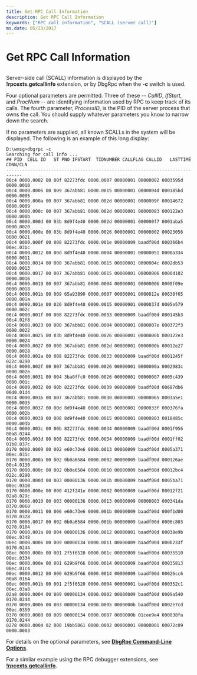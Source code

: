 ```yaml
---
title: Get RPC Call Information
description: Get RPC Call Information
keywords: ["RPC call information", "SCALL (server call)"]
ms.date: 05/23/2017
---
```


# Get RPC Call Information


## <span id="ddk_get_rpc_call_information_dbg"></span><span id="DDK_GET_RPC_CALL_INFORMATION_DBG"></span>


Server-side call (SCALL) information is displayed by the **!rpcexts.getcallinfo** extension, or by DbgRpc when the **-c** switch is used.

Four optional parameters are permitted. Three of these -- *CallID*, *IfStart*, and *ProcNum* -- are identifying information used by RPC to keep track of its calls. The fourth parameter, *ProcessID*, is the PID of the server process that owns the call. You should supply whatever parameters you know to narrow down the search.

If no parameters are supplied, all known SCALLs in the system will be displayed. The following is an example of this long display:

```console
D:\wmsg>dbgrpc -c
Searching for call info ...
## PID  CELL ID   ST PNO IFSTART  TIDNUMBER CALLFLAG CALLID   LASTTIME CONN/CLN
----------------------------------------------------------------------------
00c4 0000.0002 00 00f 82273fdc 0000.0007 00000001 00000002 0003595d 0000.0010
00c4 0000.0006 00 009 367abb81 0000.0015 00000001 0000004d 000185bd 0000.0005
00c4 0000.000a 00 007 367abb81 0000.002d 00000001 0000009f 00014672 0000.0009
00c4 0000.000c 00 007 367abb81 0000.002d 00000001 00000083 000122e3 0000.000b
00c4 0000.000d 00 03b 8d9f4e40 0000.002d 00000001 000000f7 0001aba5 0000.0020
00c4 0000.000e 00 03b 8d9f4e40 0000.0026 00000001 00000002 00023056 0000.0021
00c4 0000.000f 00 008 82273fdc 0000.001e 00000009 baadf00d 000366b4 00ec.03bc
00c4 0000.0012 00 00d 8d9f4e40 0000.0004 00000001 00000051 0000a334 0000.0011
00c4 0000.0014 00 000 367abb81 0000.0015 00000001 0000004c 0002db53 0000.0013
00c4 0000.0017 00 007 367abb81 0000.0015 00000001 00000006 0000d102 0000.0016
00c4 0000.0019 00 007 367abb81 0000.0004 00000001 00000006 0000f09e 0000.0018
00c4 0000.001b 00 009 65a93890 0000.0007 00000001 0000012e 00630f65 0000.001a
00c4 0000.001e 00 026 8d9f4e40 0000.0015 00000001 0000037d 0005e579 0000.002c
00c4 0000.001f 00 008 82273fdc 0000.0033 00000009 baadf00d 000145b3 00c4.02f8
00c4 0000.0023 00 000 367abb81 0000.0004 00000001 0000007e 000372f3 0000.0022
00c4 0000.0025 00 03b 8d9f4e40 0000.0026 00000001 0000000b 000122e3 0000.0024
00c4 0000.0027 00 000 367abb81 0000.002d 00000001 0000000b 00012e27 0000.0028
00c4 0000.002a 00 008 82273fdc 0000.0033 00000009 baadf00d 0001245f 022c.0290
00c4 0000.002f 00 007 367abb81 0000.0026 00000001 0000000a 0002983c 0000.002e
00c4 0000.0031 00 004 3ba0ffc0 0000.0026 00000001 00000007 0005c439 0000.001c
00c4 0000.0032 00 00b 82273fdc 0000.0039 00000009 baadf00d 00687db6 00d0.01d4
00c4 0000.0036 00 007 367abb81 0000.0030 00000001 00000065 0003a5e1 0000.0035
00c4 0000.0037 00 00d 8d9f4e40 0000.0015 00000001 0000033f 000376fa 0000.002b
00c4 0000.0038 00 008 8d9f4e40 0000.0015 00000001 00000803 0018485c 0000.003b
00c4 0000.003c 00 00b 82273fdc 0000.0034 00000009 baadf00d 0001f956 00a8.0244
00c4 0000.003d 00 008 82273fdc 0000.0034 00000009 baadf00d 0001ff02 01b8.037c
0170 0000.0009 00 002 e60c73e6 0000.0013 00000009 baadf00d 0005a371 00ec.031c
0170 0000.000a 00 002 0b0a6584 0000.0002 00000009 baadf00d 000126ae 00c4.0130
0170 0000.000c 00 002 0b0a6584 0000.0010 00000009 baadf00d 00012bc4 022c.0290
0170 0000.000d 00 003 00000136 0000.001b 00000009 baadf00d 0005ba71 00ec.0310
0170 0000.000e 00 000 412f241e 0000.0002 00000009 baadf00d 00012f21 02a8.029c
0170 0000.0010 00 003 00000136 0000.0013 00000009 00000003 000341da 0370.0060
0170 0000.0011 00 006 e60c73e6 0000.001b 00000009 baadf00d 000f1d00 0370.0328
0170 0000.0017 00 002 0b0a6584 0000.001b 00000009 baadf00d 0006c803 0278.0184
0170 0000.001a 00 004 00000136 0000.0012 00000001 baadf00d 00038e9b 00ec.0348
00ec 0000.0006 00 009 00000134 0000.0011 00000009 baadf00d 000b233f 0170.0244
00ec 0000.000b 00 001 2f5f6520 0000.001c 00000009 baadf00d 00035510 00ec.0334
00ec 0000.000e 00 001 629b9f66 0000.0014 00000009 baadf00d 00035813 00ec.01c4
00ec 0000.0012 00 000 629b9f66 0000.0014 00000009 baadf00d 00026cc6 00a8.0164
00ec 0000.001b 00 001 2f5f6520 0000.0004 00000001 baadf00d 000352c1 00ec.03a8
02a8 0000.0004 00 009 00000134 0000.0002 00000009 baadf00d 0009a540 0170.0244
0370 0000.0006 00 003 00000134 0000.0005 0000000b baadf00d 0002e7cd 00ec.0350
0370 0000.0008 00 009 00000134 0000.0007 0000000b 01cee9e4 000838fa 0170.0244
0278 0000.0004 02 000 19bb5061 0000.0002 00000001 00000001 00072c09 0000.0003
```

For details on the optional parameters, see [**DbgRpc Command-Line Options**](dbgrpc-command-line-options.md).

For a similar example using the RPC debugger extensions, see [**!rpcexts.getcallinfo**](../debuggercmds/-rpcexts-getcallinfo.md).

 

 
